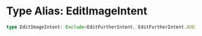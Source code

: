 # Type Alias: EditImageIntent

```ts
type EditImageIntent: Exclude<EditFurtherIntent, EditFurtherIntent.ADD_TEXT | EditFurtherIntent.ADD_ICONS_AND_SHAPES | EditFurtherIntent.ADD_IMAGES | EditFurtherIntent.RESIZE_IMAGE>;
```
